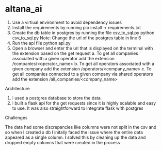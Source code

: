 # altana_ai
1. Use a virtiual environment to avoid dependency issues
2. Install the requirements by running 
    pip install -r requirements.txt
3. Create the db table in postgres by running the file csv_to_sql.py
    python csv_to_sql.py
    Note: Change the url of the postgres table in line 6
4. Run the api file 
    python api.py
5. Open a browser and enter the url that is displayed on the terminal with the extension based on the get request
    a. To get all companies associated with a given operator add the extension
        /companies/<operator_name>
    b. To get all operators associated with a given company add the extension
        /operators/<company_name>
    c. To get all companies connected to a given company via shared operators add the extension
        /all_companies/<company_name>

Architecture

1. I used a postgres database to store the data. 
2. I built a flask api for the get requests since it is highly scalable and easy to use. It was also straightforward to integrate flask with postgres

Challenges

The data had some discrepancies like columns were not split in the csv and so when I created a db I initally faced the issue where the entire data appeared as a single column.
I solved this by cleaning up the data and dropped empty columns that were created in the process
